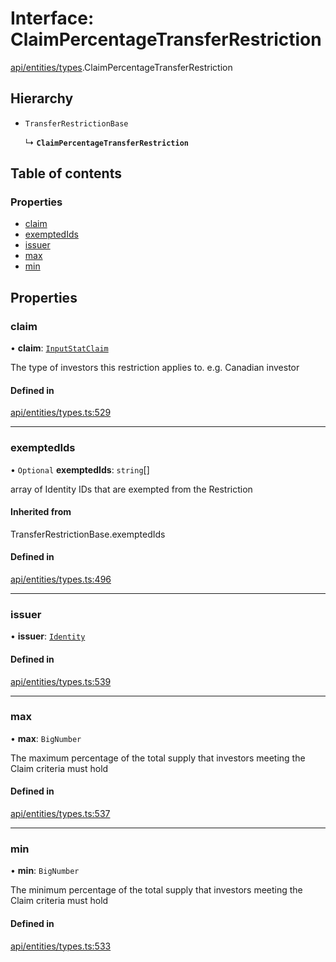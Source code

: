 # Interface: ClaimPercentageTransferRestriction

[api/entities/types](../wiki/api.entities.types).ClaimPercentageTransferRestriction

## Hierarchy

- `TransferRestrictionBase`

  ↳ **`ClaimPercentageTransferRestriction`**

## Table of contents

### Properties

- [claim](../wiki/api.entities.types.ClaimPercentageTransferRestriction#claim)
- [exemptedIds](../wiki/api.entities.types.ClaimPercentageTransferRestriction#exemptedids)
- [issuer](../wiki/api.entities.types.ClaimPercentageTransferRestriction#issuer)
- [max](../wiki/api.entities.types.ClaimPercentageTransferRestriction#max)
- [min](../wiki/api.entities.types.ClaimPercentageTransferRestriction#min)

## Properties

### claim

• **claim**: [`InputStatClaim`](../wiki/api.entities.types#inputstatclaim)

The type of investors this restriction applies to. e.g. Canadian investor

#### Defined in

[api/entities/types.ts:529](https://github.com/PolymeshAssociation/polymesh-sdk/blob/f8a937f04/src/api/entities/types.ts#L529)

___

### exemptedIds

• `Optional` **exemptedIds**: `string`[]

array of Identity IDs that are exempted from the Restriction

#### Inherited from

TransferRestrictionBase.exemptedIds

#### Defined in

[api/entities/types.ts:496](https://github.com/PolymeshAssociation/polymesh-sdk/blob/f8a937f04/src/api/entities/types.ts#L496)

___

### issuer

• **issuer**: [`Identity`](../wiki/api.entities.Identity.Identity)

#### Defined in

[api/entities/types.ts:539](https://github.com/PolymeshAssociation/polymesh-sdk/blob/f8a937f04/src/api/entities/types.ts#L539)

___

### max

• **max**: `BigNumber`

The maximum percentage of the total supply that investors meeting the Claim criteria must hold

#### Defined in

[api/entities/types.ts:537](https://github.com/PolymeshAssociation/polymesh-sdk/blob/f8a937f04/src/api/entities/types.ts#L537)

___

### min

• **min**: `BigNumber`

The minimum percentage of the total supply that investors meeting the Claim criteria must hold

#### Defined in

[api/entities/types.ts:533](https://github.com/PolymeshAssociation/polymesh-sdk/blob/f8a937f04/src/api/entities/types.ts#L533)
